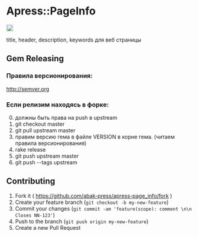 # Apress::PageInfo

<a href="http://dolly.railsc.ru/projects/181/builds/latest/?ref=master"><img src="http://dolly.railsc.ru/badges/abak-press/apress-page_info/master" height="18"></a>

title, header, description, keywords для веб страницы

## Gem Releasing

### Правила версионирования:

http://semver.org

### Если релизим находясь в форке:

0. должны быть права на push в upstream
1. git checkout master
2. git pull upstream master
3. правим версию гема в файле VERSION в корне гема. (читаем правила версионирования)
4. rake release
5. git push upstream master
6. git push --tags upstream

## Contributing

1. Fork it ( https://github.com/abak-press/apress-page_info/fork )
2. Create your feature branch (`git checkout -b my-new-feature`)
3. Commit your changes (`git commit -am 'feature(scope): comment \n\n Closes NN-123'`)
4. Push to the branch (`git push origin my-new-feature`)
5. Create a new Pull Request
